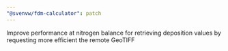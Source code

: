 ```yaml
---
"@svenvw/fdm-calculator": patch
---
```


Improve performance at nitrogen balance for retrieving deposition values by requesting more efficient the remote GeoTIFF
